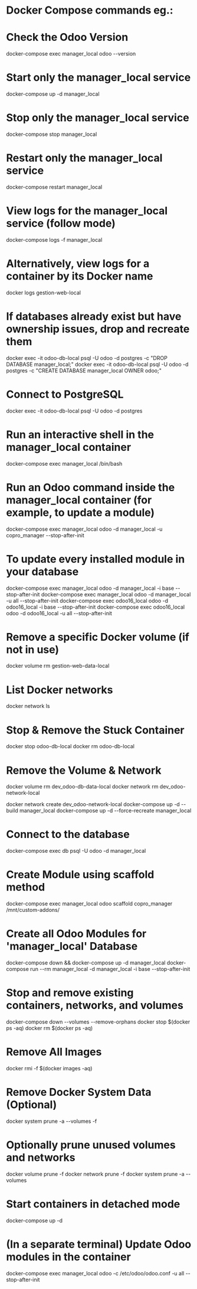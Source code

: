 # Docker Compose commands eg.:

#  Check the Odoo Version
docker-compose exec manager_local odoo --version

# Start only the manager_local service
docker-compose up -d manager_local

# Stop only the manager_local service
docker-compose stop manager_local

# Restart only the manager_local service
docker-compose restart manager_local

# View logs for the manager_local service (follow mode)
docker-compose logs -f manager_local

# Alternatively, view logs for a container by its Docker name
docker logs gestion-web-local

# If databases already exist but have ownership issues, drop and recreate them
docker exec -it odoo-db-local psql -U odoo -d postgres -c "DROP DATABASE manager_local;"
docker exec -it odoo-db-local psql -U odoo -d postgres -c "CREATE DATABASE manager_local OWNER odoo;"

# Connect to PostgreSQL
docker exec -it odoo-db-local psql -U odoo -d postgres

# Run an interactive shell in the manager_local container
docker-compose exec manager_local /bin/bash

# Run an Odoo command inside the manager_local container (for example, to update a module)
docker-compose exec manager_local odoo -d manager_local -u copro_manager --stop-after-init
# To update every installed module in your database
docker-compose exec manager_local odoo -d manager_local -i base --stop-after-init
docker-compose exec manager_local odoo -d manager_local -u all --stop-after-init
docker-compose exec odoo16_local odoo -d odoo16_local -i base --stop-after-init
docker-compose exec odoo16_local odoo -d odoo16_local -u all --stop-after-init

# Remove a specific Docker volume (if not in use)
docker volume rm gestion-web-data-local

# List Docker networks
docker network ls

# Stop & Remove the Stuck Container
docker stop odoo-db-local
docker rm odoo-db-local
# Remove the Volume & Network
docker volume rm dev_odoo-db-data-local
docker network rm dev_odoo-network-local

docker network create dev_odoo-network-local
docker-compose up -d --build manager_local
docker-compose up -d --force-recreate manager_local

# Connect to the database
docker-compose exec db psql -U odoo -d manager_local

# Create Module using scaffold method
docker-compose exec manager_local odoo scaffold copro_manager /mnt/custom-addons/

# Create all Odoo Modules for 'manager_local' Database
docker-compose down && docker-compose up -d manager_local
docker-compose run --rm manager_local -d manager_local -i base --stop-after-init

# Stop and remove existing containers, networks, and volumes
docker-compose down --volumes --remove-orphans
docker stop $(docker ps -aq)
docker rm $(docker ps -aq)
# Remove All Images
docker rmi -f $(docker images -aq)
# Remove Docker System Data (Optional)
docker system prune -a --volumes -f

# Optionally prune unused volumes and networks
docker volume prune -f
docker network prune -f
docker system prune -a --volumes

# Start containers in detached mode
docker-compose up -d

# (In a separate terminal) Update Odoo modules in the container
docker-compose exec manager_local odoo -c /etc/odoo/odoo.conf -u all --stop-after-init
